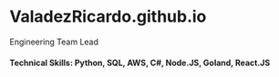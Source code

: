 # ValadezRicardo.github.io

Engineering Team Lead

#### Technical Skills: Python, SQL, AWS, C#, Node.JS, Goland, React.JS
